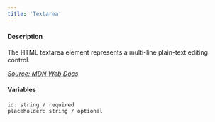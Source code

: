 ```yaml
---
title: 'Textarea'
---
```

#### Description
The HTML textarea element represents a multi-line plain-text editing control.

*[Source: MDN Web Docs](https://developer.mozilla.org/en-US/docs/Web/HTML/Element/textarea)*

#### Variables
~~~
id: string / required
placeholder: string / optional
~~~

